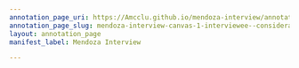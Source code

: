 ```yaml
---
annotation_page_uri: https://Amcclu.github.io/mendoza-interview/annotations/mendoza-interview-canvas-1-interviewee--consideration--reminiscing--body-language--eye-contact--lifted-brow--smile---relating-secondhand-experience--tone-change.json
annotation_page_slug: mendoza-interview-canvas-1-interviewee--consideration--reminiscing--body-language--eye-contact--lifted-brow--smile---relating-secondhand-experience--tone-change
layout: annotation_page
manifest_label: Mendoza Interview

---
```

